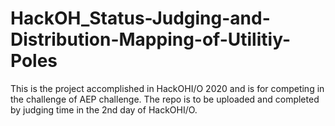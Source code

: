 # HackOH_Status-Judging-and-Distribution-Mapping-of-Utilitiy-Poles
This is the project accomplished in HackOHI/O 2020 and is for competing in the challenge of AEP challenge.
The repo is to be uploaded and completed by judging time in the 2nd day of HackOHI/O.
